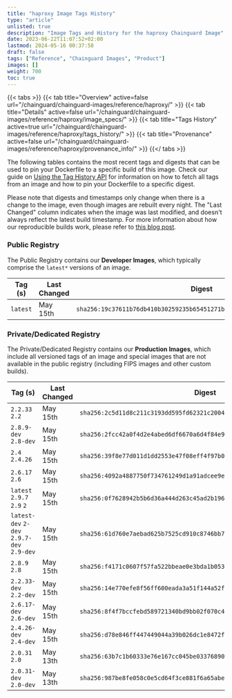 ```yaml
---
title: "haproxy Image Tags History"
type: "article"
unlisted: true
description: "Image Tags and History for the haproxy Chainguard Image"
date: 2023-06-22T11:07:52+02:00
lastmod: 2024-05-16 00:37:58
draft: false
tags: ["Reference", "Chainguard Images", "Product"]
images: []
weight: 700
toc: true
---
```


{{< tabs >}}
{{< tab title="Overview" active=false url="/chainguard/chainguard-images/reference/haproxy/" >}}
{{< tab title="Details" active=false url="/chainguard/chainguard-images/reference/haproxy/image_specs/" >}}
{{< tab title="Tags History" active=true url="/chainguard/chainguard-images/reference/haproxy/tags_history/" >}}
{{< tab title="Provenance" active=false url="/chainguard/chainguard-images/reference/haproxy/provenance_info/" >}}
{{</ tabs >}}

The following tables contains the most recent tags and digests that can be used to pin your Dockerfile to a specific build of this image. Check our guide on [Using the Tag History API](/chainguard/chainguard-images/using-the-tag-history-api/) for information on how to fetch all tags from an image and how to pin your Dockerfile to a specific digest.

Please note that digests and timestamps only change when there is a change to the image, even though images are rebuilt every night. The "Last Changed" column indicates when the image was last modified, and doesn't always reflect the latest build timestamp. For more information about how our reproducible builds work, please refer to [this blog post](https://www.chainguard.dev/unchained/reproducing-chainguards-reproducible-image-builds).

### Public Registry
The Public Registry contains our **Developer Images**, which typically comprise the `latest*` versions of an image.

| Tag (s)   | Last Changed | Digest                                                                    |
|-----------|--------------|---------------------------------------------------------------------------|
|  `latest` | May 15th     | `sha256:19c37611b76db410b30259235b65451271bcb11495806c3d0617a09bf37dd7ce` |


### Private/Dedicated Registry
The Private/Dedicated Registry contains our **Production Images**, which include all versioned tags of an image and special images that are not available in the public registry (including FIPS images and other custom builds).

| Tag (s)                                     | Last Changed | Digest                                                                    |
|---------------------------------------------|--------------|---------------------------------------------------------------------------|
|  `2.2.33` `2.2`                             | May 15th     | `sha256:2c5d11d8c211c3193dd595fd62321c2004a858a24dde599bbdd99b18a31200b9` |
|  `2.8.9-dev` `2.8-dev`                      | May 15th     | `sha256:2fcc42a0f4d2e4abed6df6670a6d4f84e97be6695616b9d3381d5a2a9ce47352` |
|  `2.4` `2.4.26`                             | May 15th     | `sha256:39f8e77d011d1dd2553e47f08eff4f97b0895b6bcf57fcf5c97567efeefd81fe` |
|  `2.6.17` `2.6`                             | May 15th     | `sha256:4092a4887750f734761249d1a91adcee9e3a3856783122c0a964fffb7e65db19` |
|  `latest` `2.9.7` `2.9` `2`                 | May 15th     | `sha256:0f7628942b5b6d36a444d263c45ad2b196ea6ce58b0bb31ddcfc68c5319baa8e` |
|  `latest-dev` `2-dev` `2.9.7-dev` `2.9-dev` | May 15th     | `sha256:61d760e7aebad625b7525cd910c8746bb7ccbb8bbe1312fefeb04db9a1e26ea7` |
|  `2.8.9` `2.8`                              | May 15th     | `sha256:f4171c0607f57fa522bbeae0e3bda1b053f575e725d26d9dd64f003b0f071435` |
|  `2.2.33-dev` `2.2-dev`                     | May 15th     | `sha256:14e770efe8f56ff600eada3a51f144a52fef0abaa1d7186dc4b035dd09732703` |
|  `2.6.17-dev` `2.6-dev`                     | May 15th     | `sha256:8f4f7bccfebd589721340bd9bb02f070c45477b3f69d3d8fbe945e7d2a20db20` |
|  `2.4.26-dev` `2.4-dev`                     | May 15th     | `sha256:d78e846ff447449044a39b026dc1e8472fb2c156e0465f44476ad0c0b54c171d` |
|  `2.0.31` `2.0`                             | May 13th     | `sha256:63b7c1b60333e76e167cc045be03376890b3e95eac449a3d4076531ebd84dfcc` |
|  `2.0.31-dev` `2.0-dev`                     | May 13th     | `sha256:987be8fe058c0e5cd64f3ce881f6a65abe6820f2939edb17d4f19c14bf52e26e` |

